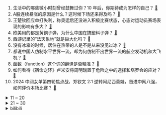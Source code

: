 1. 生活中的哪些微小时刻曾经鼓舞过你？10 年后，你期待成为怎样的自己？ [:link:](https://www.zhihu.com/question/667514996)
2. A股连续暴涨的原因是什么？这时候下场还来得及吗？ [:link:](https://www.zhihu.com/question/699241081)
3. 王楚钦回应单打失利，称奥运后还没进入积极比赛状态，心态对运动员赛场表现的影响有多大？ [:link:](https://www.zhihu.com/question/720881726)
4. 欧美用的都是黄铜子弹，为什么中国在搞塑料子弹？ [:link:](https://www.zhihu.com/question/683866403)
5. 西游记里的“法天象地”就是巨大化吗？ [:link:](https://www.zhihu.com/question/57553208)
6. 没有冰箱的时候，居住在热带的人是不是从来没见过冰？ [:link:](https://www.zhihu.com/question/39562985)
7. 都说中国人仿制水平世界一流，却为何仿制不出世界一流的航空发动机和大飞机？ [:link:](https://www.zhihu.com/question/20615617)
8. 函数（function）这个词的翻译是否精准？ [:link:](https://www.zhihu.com/question/26742260)
9. 如何看待《宿命之环》卢米安将周明瑞置于危险之中的选择和塔罗会的应对？ [:link:](https://www.zhihu.com/question/707427077)
10. 2024 中网女单第四轮焦点战，郑钦文 2:1 逆转阿尼西莫娃，首进中网八强，如何评价本场比赛？ [:link:](https://www.zhihu.com/question/721973264)
<details>
<summary>11 ~ 20</summary>

11. 以军空军基地被伊朗导弹击中，目前当地局势如何？中东会出现全面战争吗？ [:link:](https://www.zhihu.com/question/720953655)
12. 假如死星一号突然跃迁到神圣泰拉上空并开始无差别攻击，会怎样? [:link:](https://www.zhihu.com/question/657104475)
13. 面对大型BOSS时，如何解决攻击只能修脚的尴尬局面？ [:link:](https://www.zhihu.com/question/666689409)
14. 如何看待亚冠上港 0:3 惨败浦项后申花 0:3 惨败柔佛，中超冠亚军同时遭吊打？ [:link:](https://www.zhihu.com/question/711504408)
15. 华春莹连发 18 组对比图展现中国变化，哪些变化让你感受最为深刻？ [:link:](https://www.zhihu.com/question/715412084)
16. 已经掌握独立建造第三代核电站的技术的国家有哪些？ [:link:](https://www.zhihu.com/question/19700567)
17. 如果你的对象经济条件很好，婚后不想承担任何家务，你愿意吗? [:link:](https://www.zhihu.com/question/667753654)
18. 你目前这份工作，让你干下去的理由是什么？ [:link:](https://www.zhihu.com/question/688787991)
19. 从心理学角度看，黄昏的时候人的心情为什么会变低落？ [:link:](https://www.zhihu.com/question/668118334)
20. 学习的意义在哪呢? [:link:](https://www.zhihu.com/question/711302747)
</details>
<details>
<summary>21 ~ 30</summary>

21. 小学生被罚深蹲 300个后住院，家长称「横纹肌溶解症」，为何深蹲会导致横纹肌溶解症？如何预防类似事件？ [:link:](https://www.zhihu.com/question/684464045)
22. 10月2日WTT北京大满贯赛周启豪大逆转击败奥恰洛夫，如何评价这场比赛？ [:link:](https://www.zhihu.com/question/720657233)
23. 为什么《底特律 变人》的剧情遭人诟病？ [:link:](https://www.zhihu.com/question/317365784)
24. 如何看待《一人之下》的似冲和澄真? [:link:](https://www.zhihu.com/question/648615447)
25. 如果你穿越成为贾宝玉，你会做什么来振兴贾府？ [:link:](https://www.zhihu.com/question/398693305)
26. 消费降级的你，国庆有什么安排？ [:link:](https://www.zhihu.com/question/667683763)
27. 感觉「过去的自己」很蠢，无法释怀怎么办? [:link:](https://www.zhihu.com/question/665167553)
28. 星铁目前出场的四位假面愚者，谁更接近“欢愉”？ [:link:](https://www.zhihu.com/question/654369851)
29. 某机构调查显示香港夺回亚洲第一金融中心桂冠，如何看待这一调查结果？这对当地金融发展有何影响？ [:link:](https://www.zhihu.com/question/668150258)
30. 华东区域最大发电厂遭遇海蜇危机，10 天抓了 150 吨，海蜇泛滥对发电厂有什么影响？该如何解决？ [:link:](https://www.zhihu.com/question/670008623)
</details><details>
<summary>bilibili</summary>

</details>